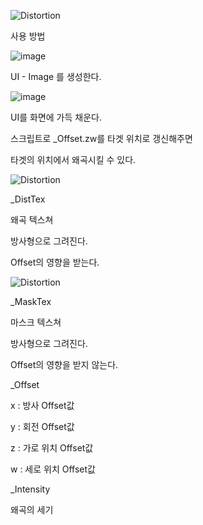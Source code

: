 ![Distortion](https://user-images.githubusercontent.com/22467083/202232759-9368415d-55bb-411c-8edc-19717090d57a.gif)

사용 방법

![image](https://user-images.githubusercontent.com/22467083/202233954-abc2c73b-f7b5-48f4-bfc3-ced56a034021.png)

UI - Image 를 생성한다.

![image](https://user-images.githubusercontent.com/22467083/202234135-567b536c-aec8-4e4b-86f7-b3262817fc12.png)

UI를 화면에 가득 채운다.

스크립트로 _Offset.zw를 타겟 위치로 갱신해주면

타겟의 위치에서 왜곡시킬 수 있다.

![Distortion](https://user-images.githubusercontent.com/22467083/202232842-69b6f841-d59e-413c-b18f-f13e19c49a57.png)

_DistTex

왜곡 텍스쳐

방사형으로 그려진다.

Offset의 영향을 받는다.


![Distortion](https://user-images.githubusercontent.com/22467083/202232842-69b6f841-d59e-413c-b18f-f13e19c49a57.png)

_MaskTex

마스크 텍스쳐

방사형으로 그려진다.

Offset의 영향을 받지 않는다.


_Offset

x : 방사 Offset값

y : 회전 Offset값

z : 가로 위치 Offset값

w : 세로 위치 Offset값


_Intensity

왜곡의 세기
